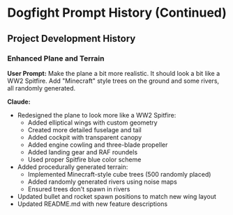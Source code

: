 # Dogfight Prompt History (Continued)

## Project Development History

### Enhanced Plane and Terrain

**User Prompt:**
Make the plane a bit more realistic. It should look a bit like a WW2 Spitfire. Add "Minecraft" style trees on the ground and some rivers, all randomly generated.

**Claude:**
- Redesigned the plane to look more like a WW2 Spitfire:
  - Added elliptical wings with custom geometry
  - Created more detailed fuselage and tail
  - Added cockpit with transparent canopy
  - Added engine cowling and three-blade propeller
  - Added landing gear and RAF roundels
  - Used proper Spitfire blue color scheme
- Added procedurally generated terrain:
  - Implemented Minecraft-style cube trees (500 randomly placed)
  - Added randomly generated rivers using noise maps
  - Ensured trees don't spawn in rivers
- Updated bullet and rocket spawn positions to match new wing layout
- Updated README.md with new feature descriptions